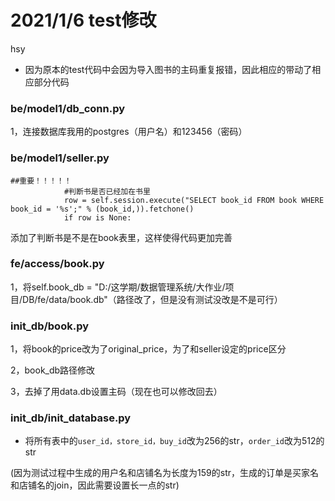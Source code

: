 # 2021/1/6 test修改

hsy

* 因为原本的test代码中会因为导入图书的主码重复报错，因此相应的带动了相应部分代码



### be/model1/db_conn.py

1，连接数据库我用的postgres（用户名）和123456（密码）

### be/model1/seller.py

```
##重要！！！！！
            #判断书是否已经加在书里
            row = self.session.execute("SELECT book_id FROM book WHERE book_id = '%s';" % (book_id,)).fetchone()
            if row is None:
```

添加了判断书是不是在book表里，这样使得代码更加完善

 ### fe/access/book.py

1，将self.book_db = "D:/这学期/数据管理系统/大作业/项目/DB/fe/data/book.db"（路径改了，但是没有测试没改是不是可行）

### init_db/book.py

1，将book的price改为了original_price，为了和seller设定的price区分

2，book_db路径修改

3，去掉了用data.db设置主码（现在也可以修改回去）

### init_db/init_database.py

- 将所有表中的`user_id，store_id，buy_id`改为256的str，`order_id`改为512的str

(因为测试过程中生成的用户名和店铺名为长度为159的str，生成的订单是买家名和店铺名的join，因此需要设置长一点的str)







